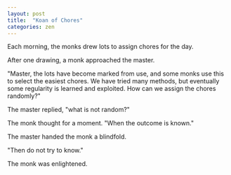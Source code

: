 ```yaml
---
layout: post
title:  "Koan of Chores"
categories: zen
---
```

Each morning, the monks drew lots to assign chores for the day.

After one drawing, a monk approached the master.

"Master, the lots have become marked from use, and some monks use this to select the
easiest chores. We have tried many methods, but eventually some regularity is
learned and exploited. How can we assign the chores randomly?"

The master replied, "what is not random?"

The monk thought for a moment. "When the outcome is known."

The master handed the monk a blindfold.

"Then do not try to know."

The monk was enlightened.
